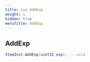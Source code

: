 ```yaml
---
title: Lua AddExp
weight: 1
hidden: true
menuTitle: AddExp
---
```

## AddExp
```lua
ItemInst:AddExp(uint32 exp); -- void
```